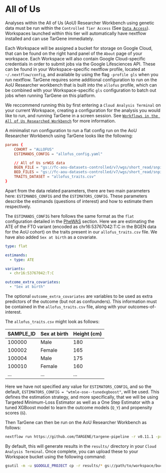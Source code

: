 # All of Us

Analyses within the All of Us (AoU) Researcher Workbench using genetic data must be run within the `Controlled Tier Access` (See [`Data Access`](https://www.researchallofus.org/data-tools/data-access/)). Workspaces launched within this tier will automatically have nextflow installed and can use TarGene immediately. 

Each Workspace will be assigned a bucket for storage on Google Cloud, that can be found on the right hand panel of the `About` page of your workspace. Each Workspace will also contain Google Cloud-specific credentials in order to submit jobs via the Google Lifesciences API. These can be found in your Workspace-specific nextflow profile, located at `~/.nextflow/config`, and available by using the flag `-profile gls` when you run nextflow. TarGene requires some additional configuration to run on the AoU Researcher workbench that is built into the `allofus` profile, which can be combined with your Workspace-specific `gls` configuration to batch out jobs when running TarGene on this platform.

We reccommend running this by first entering a `Cloud Analysis Terminal` on your current Workspace, creating a configuration for the analysis you would like to run, and running TarGene in a screen session. See [`Workflows in the All of Us Researched Workbench`](https://support.researchallofus.org/hc/en-us/articles/4811899197076-Workflows-in-the-All-of-Us-Researcher-Workbench-Nextflow-and-Cromwell) for more information.

A minimalist run configuration to run a flat config run on the AoU Researcher Workbench using TarGene looks like the following:

```conf
params {
    COHORT = "ALLOFUS"
    ESTIMANDS_CONFIG = "allofus_config.yaml"

    // All of Us srWGS data
    BGEN_FILE = "gs://fc-aou-datasets-controlled/v7/wgs/short_read/snpindel/clinvar_v7.1/bgen/clinvar.chr{1,2,3,4,5,6,7,8,9,10,11,12,13,14,15,16,17,18,19,20,21,22}.{bgen,sample,bgen.bgi}"
    BED_FILES = "gs://fc-aou-datasets-controlled/v7/wgs/short_read/snpindel/clinvar_v7.1/plink_bed/clinvar.chr{1,2,3,4,5,6,7,8,9,10,11,12,13,14,15,16,17,18,19,20,21,22}.{bed,bim,fam}"
    TRAITS_DATASET = "allofus_traits.csv"
}
```

Apart from the data related parameters, there are two main parameters here: `ESTIMANDS_CONFIG` and the `ESTIMATORS_CONFIG`. These parameters describe the estimands (questions of interest) and how to estimate them respectively. 

The `ESTIMANDS_CONFIG` here follows the same format as the `flat` configuration detailed in the [PheWAS](@ref) section. Here we are estimating the ATE of the FTO variant (encoded as chr16:53767042:T:C in the BGEN data for the AoU cohort) on the traits present in our `allofus_traits.csv` file. We have also added `Sex at birth` as a covariate. 

```yaml
type: flat

estimands:
  - type: ATE

variants:
  - chr16:53767042:T:C

outcome_extra_covariates:
  - "Sex at birth"
```

The optional `outcome_extra_covariates` are variables to be used as extra predictors of the outcome (but not as confounders). This information must be contained in the `allofus_traits.csv` file, along with your outcomes-of-interest. 

The `allofus_traits.csv` might look as follows:

| SAMPLE_ID | Sex at birth | Height (cm) |
|-----------|--------------|-------------|
| 100000    | Male         | 180         |
| 100002    | Female       | 165         |
| 100004    | Male         | 175         |
| 100010    | Female       | 160         |
| ...       | ...          | ...         |

Here we have not specified any value for `ESTIMATORS_CONFIG`, and so the default, `ESTIMATORS_CONFIG = "wtmle-ose--tunedxgboost"`, will be used. This defines the estimation strategy, and more specifically, that we will be using Targeted Minimum-Loss Estimator as well as a One Step Estimator with a tuned XGBoost model to learn the outcome models (``Q_Y``) and propensity scores (``G``).

Then TarGene can then be run on the AoU Researcher Workbench as follows:

```bash
nextflow run https://github.com/TARGENE/targene-pipeline -r v0.11.1 -profile gls,allofus
```

By default, this will generate results in the `results/` directory in your `Cloud Analysis Terminal`. Once complete, you can upload these to your Workspace bucket using the following command:

```bash
gsutil -m -u $GOOGLE_PROJECT cp -r results/* gs://path/to/workspace/bucket
```